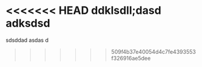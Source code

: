 <<<<<<< HEAD
ddklsdll;dasd
adksdsd
=======
sdsddad
asdas
d
>>>>>>> 509f4b37e40054d4c7fe4393553f326916ae5dee
